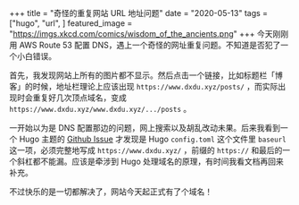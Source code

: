 +++
title = "奇怪的重复网站 URL 地址问题"
date = "2020-05-13"
tags = ["hugo",
        "url",
        ]
featured_image = "https://imgs.xkcd.com/comics/wisdom_of_the_ancients.png"
+++
今天刚刚用 AWS Route 53 配置 DNS，遇上一个奇怪的网址重复问题。不知道是否犯了一个小白错误。

首先，我发现网站上所有的图片都不显示。然后点击一个链接，比如标题栏「博客」的时候，地址栏理论上应该出现 `https://www.dxdu.xyz/posts/` ，而实际出现时会重复好几次顶点域名，变成 `https://www.dxdu.xyz/www.dxdu.xyz/.../posts` 。

<!--more-->

一开始以为是 DNS 配置那边的问题，网上搜索以及胡乱改动未果。后来我看到一个 Hugo 主题的 [Github Issue](https://github.com/gcushen/hugo-academic/issues/111) 才发现是 Hugo `config.toml` 这个文件里 `baseurl` 这一项，必须完整地写成 `https://www.dxdu.xyz/` ，前缀的 `https://` 和最后的一个斜杠都不能漏。应该是牵涉到 Hugo 处理域名的原理，有时间我看文档再回来补充。

不过快乐的是一切都解决了，网站今天起正式有了个域名！